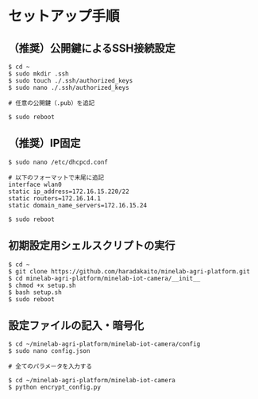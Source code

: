 # セットアップ手順

## （推奨）公開鍵によるSSH接続設定

```
$ cd ~
$ sudo mkdir .ssh
$ sudo touch ./.ssh/authorized_keys
$ sudo nano ./.ssh/authorized_keys

# 任意の公開鍵（.pub）を追記

$ sudo reboot
```

## （推奨）IP固定

```
$ sudo nano /etc/dhcpcd.conf

# 以下のフォーマットで末尾に追記
interface wlan0
static ip_address=172.16.15.220/22
static routers=172.16.14.1
static domain_name_servers=172.16.15.24

$ sudo reboot
```

## 初期設定用シェルスクリプトの実行

```
$ cd ~
$ git clone https://github.com/haradakaito/minelab-agri-platform.git
$ cd minelab-agri-platform/minelab-iot-camera/__init__
$ chmod +x setup.sh
$ bash setup.sh
$ sudo reboot
```

## 設定ファイルの記入・暗号化

```
$ cd ~/minelab-agri-platform/minelab-iot-camera/config
$ sudo nano config.json

# 全てのパラメータを入力する

$ cd ~/minelab-agri-platform/minelab-iot-camera
$ python encrypt_config.py
```